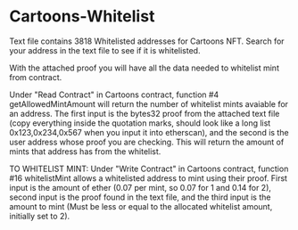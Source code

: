 # Cartoons-Whitelist

Text file contains 3818 Whitelisted addresses for Cartoons NFT. Search for your address in the text file to see if it is whitelisted.

With the attached proof you will have all the data needed to whitelist mint from contract.

Under "Read Contract" in Cartoons contract, function #4 getAllowedMintAmount will return the number of whitelist mints avaiable for an address. The first input is the
bytes32 proof from the attached text file (copy everything inside the quotation marks, should look like a long list 0x123,0x234,0x567 when you input it into etherscan), and
the second is the user address whose proof you are checking. This will return the amount of mints that address has from the whitelist.

TO WHITELIST MINT: Under "Write Contract" in Cartoons contract, function #16 whitelistMint allows a whitelisted address to mint using their proof.
First input is the amount of ether (0.07 per mint, so 0.07 for 1 and 0.14 for 2), second input is the proof found in the text file, and the third input is the amount to mint
(Must be less or equal to the allocated whitelist amount, initially set to 2).
